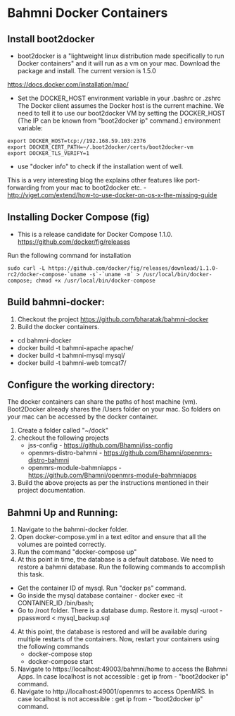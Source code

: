 Bahmni Docker Containers
========================

## Install boot2docker

* boot2docker is a "lightweight linux distribution made specifically to run Docker containers" and it will run as a vm on your mac.  Download the package and install. The current version is 1.5.0

https://docs.docker.com/installation/mac/

* Set the DOCKER_HOST environment variable in your .bashrc or .zshrc
The Docker client assumes the Docker host is the current machine. We need to tell it to use our boot2docker VM by setting the DOCKER_HOST (The IP can be known from "boot2docker ip" command.) environment variable:

```
export DOCKER_HOST=tcp://192.168.59.103:2376
export DOCKER_CERT_PATH=~/.boot2docker/certs/boot2docker-vm
export DOCKER_TLS_VERIFY=1
```

* use "docker info" to check if the installation went of well.

This is a very interesting blog the explains other features like port-forwarding from your mac to boot2docker etc. - http://viget.com/extend/how-to-use-docker-on-os-x-the-missing-guide

## Installing Docker Compose (fig)

* This is a release candidate for Docker Compose 1.1.0.
https://github.com/docker/fig/releases

Run the following command for installation

```
sudo curl -L https://github.com/docker/fig/releases/download/1.1.0-rc2/docker-compose-`uname -s`-`uname -m` > /usr/local/bin/docker-compose; chmod +x /usr/local/bin/docker-compose
```
## Build bahmni-docker:

1. Checkout the project https://github.com/bharatak/bahmni-docker
2. Build the docker containers.
 * cd bahmni-docker
 * docker build -t bahmni-apache apache/
 * docker build -t bahmni-mysql mysql/
 * docker build -t bahmni-web tomcat7/

## Configure the working directory:

The docker containers can share the paths of host machine (vm).  Boot2Docker already shares the /Users folder on your mac.  So folders on your mac can be accessed by the docker container.

1. Create a folder called "~/dock" 
2. checkout the following projects
	* jss-config - https://github.com/Bhamni/jss-config
	* openmrs-distro-bahmni - https://github.com/Bhamni/openmrs-distro-bahmni
	* openmrs-module-bahmniapps - https://github.com/Bhamni/openmrs-module-bahmniapps
3. Build the above projects as per the instructions mentioned in their project documentation.

## Bahmni Up and Running:

1. Navigate to the bahmni-docker folder.  
2. Open docker-compose.yml in a text editor and ensure that all the volumes are pointed correctly.
3. Run the command "docker-compose up"
4. At this point in time, the database is a default database.  We need to restore a bahmni database.  Run the following commands to accomplish this task.
 * Get the container ID of mysql.  Run "docker ps" command.
 * Go inside the mysql database container - 
 		docker exec -it CONTAINER_ID /bin/bash;
 * Go to /root folder.  There is a database dump.  Restore it.
  	mysql -uroot -ppassword < mysql_backup.sql
 4. At this point, the database is restored and will be available during multiple restarts of the containers.  Now, restart your containers using the following commands
	 * docker-compose stop
	 * docker-compose start
5. Navigate to https://localhost:49003/bahmni/home to access the Bahmni Apps. In case localhost is not accessible : get ip from - "boot2docker ip" command.
6. Navigate to http://localhost:49001/openmrs to access OpenMRS. In case localhost is not accessible : get ip from - "boot2docker ip" command.